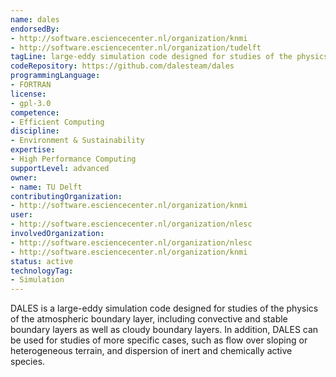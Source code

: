 ```yaml
---
name: dales
endorsedBy:
- http://software.esciencecenter.nl/organization/knmi
- http://software.esciencecenter.nl/organization/tudelft
tagLine: large-eddy simulation code designed for studies of the physics of the atmospheric boundary layer
codeRepository: https://github.com/dalesteam/dales
programmingLanguage:
- FORTRAN
license:
- gpl-3.0
competence:
- Efficient Computing
discipline:
- Environment & Sustainability
expertise:
- High Performance Computing
supportLevel: advanced
owner:
- name: TU Delft
contributingOrganization:
- http://software.esciencecenter.nl/organization/knmi
user:
- http://software.esciencecenter.nl/organization/nlesc
involvedOrganization:
- http://software.esciencecenter.nl/organization/nlesc
- http://software.esciencecenter.nl/organization/knmi
status: active
technologyTag:
- Simulation
---
```

DALES is a large-eddy simulation code designed for studies of the physics of the atmospheric boundary layer, including convective and stable boundary layers as well as cloudy boundary layers. In addition, DALES can be used for studies of more specific cases, such as flow over sloping or heterogeneous terrain, and dispersion of inert and chemically active
species.
